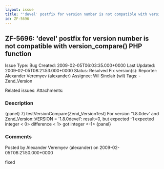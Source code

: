 ```yaml
---
layout: issue
title: "'devel' postfix for version number is not compatible with version_compare() PHP function"
id: ZF-5696
---
```


ZF-5696: 'devel' postfix for version number is not compatible with version\_compare() PHP function
--------------------------------------------------------------------------------------------------

 Issue Type: Bug Created: 2009-02-05T06:03:35.000+0000 Last Updated: 2009-02-05T08:21:53.000+0000 Status: Resolved Fix version(s): 
 Reporter:  Alexander Veremyev (alexander)  Assignee:  Wil Sinclair (wil)  Tags: - Zend\_Version
 
 Related issues: 
 Attachments: 
### Description

{panel} 7) testVersionCompare(Zend\_VersionTest) For version '1.8.0dev' and Zend\_Version::VERSION = '1.8.0devel': result=0, but expected -1 expected integer < 0> difference < 1> got integer <-1> {panel}

 

 

### Comments

Posted by Alexander Veremyev (alexander) on 2009-02-05T08:21:50.000+0000

fixed

 

 